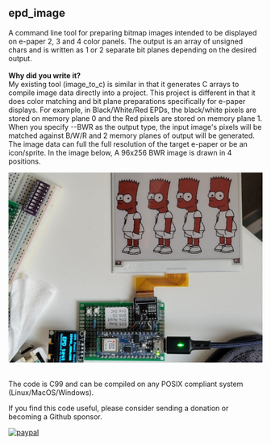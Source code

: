 epd_image
---------

A command line tool for preparing bitmap images intended to be displayed on e-paper 2, 3 and 4 color panels. The output is an array of unsigned chars and is written as 1 or 2 separate bit planes depending on the desired output.<br>
<br>
<b>Why did you write it?</b><br>
My existing tool (image_to_c) is similar in that it generates C arrays to compile image data directly into a project. This project is different in that it does color matching and bit plane preparations specifically for e-paper displays. For example, in Black/White/Red EPDs, the black/white pixels are stored on memory plane 0 and the Red pixels are stored on memory plane 1. When you specify --BWR as the output type, the input image's pixels will be matched against B/W/R and 2 memory planes of output will be generated. The image data can full the full resolution of the target e-paper or be an icon/sprite. In the image below, A 96x256 BWR image is drawn in 4 positions.

![EPD_IMAGE](/demo.jpg?raw=true "EPD_IMAGE")

<br>
The code is C99 and can be compiled on any POSIX compliant system (Linux/MacOS/Windows).

If you find this code useful, please consider sending a donation or becoming a Github sponsor.

[![paypal](https://www.paypalobjects.com/en_US/i/btn/btn_donateCC_LG.gif)](https://www.paypal.com/cgi-bin/webscr?cmd=_s-xclick&hosted_button_id=SR4F44J2UR8S4)

